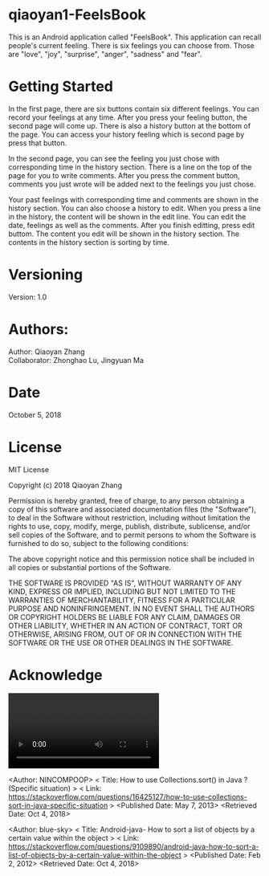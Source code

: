 # qiaoyan1-FeelsBook
This is an Android application called "FeelsBook". 
This application can recall people's current feeling.
There is six feelings you can choose from.
Those are "love", "joy", "surprise", "anger", "sadness" and "fear". 
# Getting Started
In the first page, there are six buttons contain six different feelings.
You can record your feelings at any time. 
After you press your feeling button, the second page will come up. 
There is also a history button at the bottom of the page. 
You can access your history feeling which is second page by press that button. 

In the second page, you can see the feeling you just chose with corresponding time in the history section.
There is a line on the top of the page for you to write comments. 
After you press the comment button, comments you just wrote will be added next to the feelings you just chose. 

Your past feelings with corresponding time and comments are shown in the history section. 
You can also choose a history to edit. 
When you press a line in the history, the content will be shown in the edit line. 
You can edit the date, feelings as well as the comments. 
After you finish editting, press edit buttom.
The content you edit will be shown in the history section.
The contents in the history section is sorting by time. 
# Versioning
Version: 1.0
# Authors:
Author: Qiaoyan Zhang <br />
Collaborator: Zhonghao Lu, Jingyuan Ma
# Date
October 5, 2018
# License
MIT License

Copyright (c) 2018 Qiaoyan Zhang

Permission is hereby granted, free of charge, to any person obtaining a copy
of this software and associated documentation files (the "Software"), to deal
in the Software without restriction, including without limitation the rights
to use, copy, modify, merge, publish, distribute, sublicense, and/or sell
copies of the Software, and to permit persons to whom the Software is
furnished to do so, subject to the following conditions:

The above copyright notice and this permission notice shall be included in all
copies or substantial portions of the Software.

THE SOFTWARE IS PROVIDED "AS IS", WITHOUT WARRANTY OF ANY KIND, EXPRESS OR
IMPLIED, INCLUDING BUT NOT LIMITED TO THE WARRANTIES OF MERCHANTABILITY,
FITNESS FOR A PARTICULAR PURPOSE AND NONINFRINGEMENT. IN NO EVENT SHALL THE
AUTHORS OR COPYRIGHT HOLDERS BE LIABLE FOR ANY CLAIM, DAMAGES OR OTHER
LIABILITY, WHETHER IN AN ACTION OF CONTRACT, TORT OR OTHERWISE, ARISING FROM,
OUT OF OR IN CONNECTION WITH THE SOFTWARE OR THE USE OR OTHER DEALINGS IN THE
SOFTWARE.
# Acknowledge
<Youtube Video> <Creator Name: Ishwar Singh> <Video Title: Set up Array Adapter for 
ListView> <Link: https://www.youtube.com/watch?v=NXlG69y_YCg > <Published Date: Feb 19, 2016> <Retrived Date: Oct 4, 2018>

<Stackoverflow webpage> <Author: NINCOMPOOP> < Title: How to use Collections.sort() in Java ? (Specific situation) >
< Link: https://stackoverflow.com/questions/16425127/how-to-use-collections-sort-in-java-specific-situation >
<Published Date: May 7, 2013> <Retrieved Date: Oct 4, 2018>

<Stackoverflow webpage> <Author: blue-sky> < Title: Android-java- How to sort a list of objects by a certain value within the object >
< Link: https://stackoverflow.com/questions/9109890/android-java-how-to-sort-a-list-of-objects-by-a-certain-value-within-the-object >
<Published Date: Feb 2, 2012> <Retrieved Date: Oct 4, 2018>

